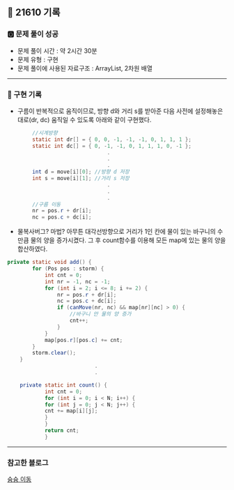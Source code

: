 ## 📝 21610 기록
### 🅾️ 문제 풀이 성공
- 문제 풀이 시간 : 약 2시간 30분
- 문제 유형 : 구현
- 문제 풀이에 사용된 자료구조 : ArrayList, 2차원 배열

---

### 📍 구현 기록

- 구름이 반복적으로 움직이므로, 방향 d와 거리 s를 받아준 다음 사전에 설정해놓은 대로(dr, dc) 움직일 수 있도록 아래와 같이 구현했다. 
```java
        //시계방향
        static int dr[] = { 0, 0, -1, -1, -1, 0, 1, 1, 1 }; 
        static int dc[] = { 0, -1, -1, 0, 1, 1, 1, 0, -1 };
                                .
                                .
                                .
        int d = move[i][0]; //방향 d 저장
        int s = move[i][1]; //거리 s 저장
                                . 
                                .
                                .
        //구름 이동
        nr = pos.r + dr[i]; 
        nc = pos.c + dc[i];
```

- 물복사버그? 마법? 아무튼 대각선방향으로 거리가 1인 칸에 물이 있는 바구니의 수만큼 물의 양을 증가시켰다.
그 후 count함수를 이용해 모든 map에 있는 물의 양을 합산하였다. 
```java
private static void add() {
        for (Pos pos : storm) {
            int cnt = 0;
            int nr = -1, nc = -1;
            for (int i = 2; i <= 8; i += 2) {
                nr = pos.r + dr[i];
                nc = pos.c + dc[i];
                if (canMove(nr, nc) && map[nr][nc] > 0) {
                    //바구니 안 물의 양 증가
                    cnt++;
                }
            }
            map[pos.r][pos.c] += cnt;
        }
        storm.clear();
    }
                            .
                            .

    private static int count() {
            int cnt = 0;
            for (int i = 0; i < N; i++) {
            for (int j = 0; j < N; j++) {
            cnt += map[i][j];
            }
            }
            return cnt;
            }
```


---
### 참고한 블로그
[슝슝 이동](https://velog.io/@jodawooooon/Java-BOJ-21610-%EB%A7%88%EB%B2%95%EC%82%AC-%EC%83%81%EC%96%B4%EC%99%80-%EB%B9%84%EB%B0%94%EB%9D%BC%EA%B8%B0)

